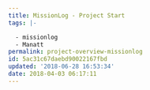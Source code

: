 ```yaml
---
title: MissionLog - Project Start
tags: |-

  - missionlog
  - Manatt
permalink: project-overview-missionlog
id: 5ac31c67daebd90022167fbd
updated: '2018-06-28 16:53:34'
date: 2018-04-03 06:17:11
---
```

